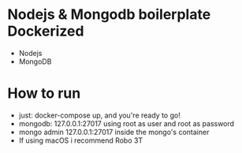 # Nodejs & Mongodb boilerplate Dockerized

- Nodejs
- MongoDB

# How to run
- just: docker-compose up, and you're ready to go!
- mongodb: 127.0.0.1:27017 using root as user and root as password
- mongo admin 127.0.0.1:27017 inside the mongo's container 
- If using macOS i recommend Robo 3T

